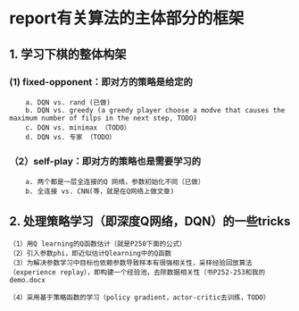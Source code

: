 # report有关算法的主体部分的框架

## 1. 学习下棋的整体构架
###	(1) fixed-opponent：即对方的策略是给定的
		a. DQN vs. rand (已做)
		b. DQN vs. greedy (a greedy player choose a modve that causes the maximum number of filps in the next step, TODO)
		c. DQN vs. minimax （TODO）
		d. DQN vs. 专家 （TODO）

###	（2）self-play：即对方的策略也是需要学习的
		a. 两个都是一层全连接的Q 网络，参数初始化不同（已做）
		b. 全连接 vs. CNN(等，就是在Q网络上做文章)

## 2. 处理策略学习（即深度Q网络，DQN）的一些tricks        

	（1）用Q learning的Q函数估计（就是P250下面的公式）
	（2）引入参数phi，即近似估计Qlearning中的Q函数
	（3）为解决参数学习中目标也依赖参数导致样本有很强相关性，采样经验回放算法（experience replay），即构建一个经验池，去除数据相关性（书P252-253和我的demo.docx
	
	（4）采用基于策略函数的学习（policy gradient，actor-critic去训练，TODO）

